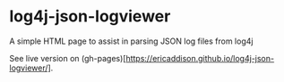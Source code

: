 # log4j-json-logviewer
A simple HTML page to assist in parsing JSON log files from log4j

See live version on (gh-pages)[https://ericaddison.github.io/log4j-json-logviewer/].
